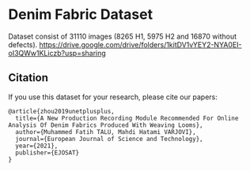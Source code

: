 # Denim Fabric Dataset
Dataset consist of 31110 images (8265 H1, 5975 H2 and 16870 without defects).
https://drive.google.com/drive/folders/1kitDV1vYEY2-NYA0EI-oI3QWw1KLiczb?usp=sharing

## Citation
If you use this dataset for your research, please cite our papers:

```
@article{zhou2019unetplusplus,
  title={A New Production Recording Module Recommended For Online Analysis Of Denim Fabrics Produced With Weaving Looms},
  author={Muhammed Fatih TALU, Mahdi Hatami VARJOVI},
  journal={European Journal of Science and Technology},
  year={2021},
  publisher={EJOSAT}
}
```

